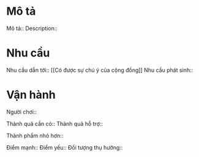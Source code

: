 # Mô tả
Mô tả::
Description::

# Nhu cầu
Nhu cầu dẫn tới:: [[Có được sự chú ý của cộng đồng]]
Nhu cầu phát sinh::

# Vận hành
Người chơi::

Thành quả cần có::
Thành quả hỗ trợ::

Thành phẩm nhỏ hơn::

Điểm mạnh::
Điểm yếu::
Đối tượng thụ hưởng::
